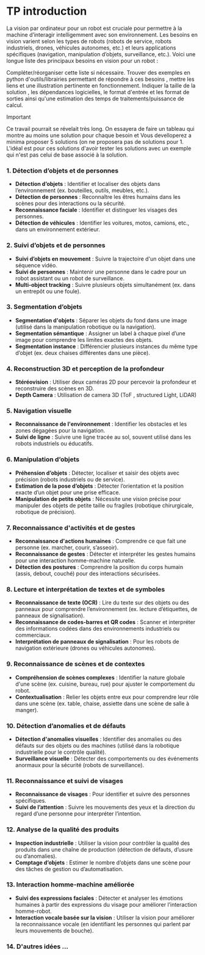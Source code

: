 # TP introduction

La vision par ordinateur pour un robot est cruciale pour permettre à la machine d’interagir intelligemment avec son environnement. Les besoins en vision varient selon les types de robots (robots de service, robots industriels, drones, véhicules autonomes, etc.) et leurs applications spécifiques (navigation, manipulation d’objets, surveillance, etc.). Voici une longue liste des principaux besoins en vision pour un robot :

Compléter/réorganiser cette liste si nécessaire. Trouver des exemples  en python d'outils/librairies permettant de répondre à ces besoins , mettre les liens et une illustration pertinente en fonctionnement. Indiquer la taille de la solution , les dépendances 
 logicielles, le format d'entrée et les format de sorties ainsi qu'une estimation des temps de traitements/puissance de calcul. 

 > [!IMPORTANT]
> Ce travail pourrait se révelait très long. On essayera de faire un tableau qui montre au moins  une solution pour chaque besoin et Vous develloperez  a minima proposer 5 solutions  (on ne proposera pas de solutions pour 1. L'idéal est pour ces solutions d'avoir tester les solutions avec un exemple qui n'est pas celui de base associé à la solution.

### 1. **Détection d’objets et de personnes**
   - **Détection d’objets** : Identifier et localiser des objets dans l’environnement (ex. bouteilles, outils, meubles, etc.).
   - **Détection de personnes** : Reconnaître les êtres humains dans les scènes pour des interactions ou la sécurité.
   - **Reconnaissance faciale** : Identifier et distinguer les visages des personnes.
   - **Détection de véhicules** : Identifier les voitures, motos, camions, etc., dans un environnement extérieur.


### 2. **Suivi d’objets et de personnes**
   - **Suivi d’objets en mouvement** : Suivre la trajectoire d'un objet dans une séquence vidéo.
   - **Suivi de personnes** : Maintenir une personne dans le cadre pour un robot assistant ou un robot de surveillance.
   - **Multi-object tracking** : Suivre plusieurs objets simultanément (ex. dans un entrepôt ou une foule).

### 3. **Segmentation d’objets**
   - **Segmentation d'objets** : Séparer les objets du fond dans une image (utilisé dans la manipulation robotique ou la navigation).
   - **Segmentation sémantique** : Assigner un label à chaque pixel d’une image pour comprendre les limites exactes des objets.
   - **Segmentation instance** : Différencier plusieurs instances du même type d’objet (ex. deux chaises différentes dans une pièce).

### 4. **Reconstruction 3D et perception de la profondeur**
   - **Stéréovision** : Utiliser deux caméras 2D pour percevoir la profondeur et reconstruire des scènes en 3D.
   - **Depth Camera** : Utilisation de camera 3D (ToF , structured Light, LiDAR)

### 5. **Navigation visuelle**
   - **Reconnaissance de l'environnement** : Identifier les obstacles et les zones dégagées pour la navigation.
   - **Suivi de ligne** : Suivre une ligne tracée au sol, souvent utilisé dans les robots industriels ou éducatifs.

### 6. **Manipulation d’objets**
   - **Préhension d’objets** : Détecter, localiser et saisir des objets avec précision (robots industriels ou de service).
   - **Estimation de la pose d’objets** : Détecter l’orientation et la position exacte d’un objet pour une prise efficace.
   - **Manipulation de petits objets** : Nécessite une vision précise pour manipuler des objets de petite taille ou fragiles (robotique chirurgicale, robotique de précision).

### 7. **Reconnaissance d'activités et de gestes**
   - **Reconnaissance d'actions humaines** : Comprendre ce que fait une personne (ex. marcher, courir, s’asseoir).
   - **Reconnaissance de gestes** : Détecter et interpréter les gestes humains pour une interaction homme-machine naturelle.
   - **Détection des postures** : Comprendre la position du corps humain (assis, debout, couché) pour des interactions sécurisées.

### 8. **Lecture et interprétation de textes et de symboles**
   - **Reconnaissance de texte (OCR)** : Lire du texte sur des objets ou des panneaux pour comprendre l’environnement (ex. lecture d’étiquettes, de panneaux de signalisation).
   - **Reconnaissance de codes-barres et QR codes** : Scanner et interpréter des informations codées dans des environnements industriels ou commerciaux.
   - **Interprétation de panneaux de signalisation** : Pour les robots de navigation extérieure (drones ou véhicules autonomes).

### 9. **Reconnaissance de scènes et de contextes**
   - **Compréhension de scènes complexes** : Identifier la nature globale d'une scène (ex. cuisine, bureau, rue) pour ajuster le comportement du robot.
   - **Contextualisation** : Relier les objets entre eux pour comprendre leur rôle dans une scène (ex. table, chaise, assiette dans une scène de salle à manger).


### 10. **Détection d’anomalies et de défauts**
   - **Détection d'anomalies visuelles** : Identifier des anomalies ou des défauts sur des objets ou des machines (utilisé dans la robotique industrielle pour le contrôle qualité).
   - **Surveillance visuelle** : Détecter des comportements ou des événements anormaux pour la sécurité (robots de surveillance).


### 11. **Reconnaissance et suivi de visages**
   - **Reconnaissance de visages** : Pour identifier et suivre des personnes spécifiques.
   - **Suivi de l’attention** : Suivre les mouvements des yeux et la direction du regard d’une personne pour interpréter l’intention.

### 12. **Analyse de la qualité des produits**
   - **Inspection industrielle** : Utiliser la vision pour contrôler la qualité des produits dans une chaîne de production (détection de défauts, d’usure ou d’anomalies).
   - **Comptage d’objets** : Estimer le nombre d’objets dans une scène pour des tâches de gestion ou d’automatisation.

### 13. **Interaction homme-machine améliorée**
   - **Suivi des expressions faciales** : Détecter et analyser les émotions humaines à partir des expressions du visage pour améliorer l’interaction homme-robot.
   - **Interaction vocale basée sur la vision** : Utiliser la vision pour améliorer la reconnaissance vocale (en identifiant les personnes qui parlent par leurs mouvements de bouche).

### 14. **D'autres idées ...**




